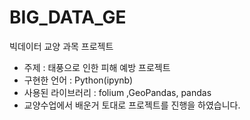 # BIG_DATA_GE

빅데이터 교양 과목 프로젝트

- 주제 : 태풍으로 인한 피해 예방 프로젝트
- 구현한 언어 : Python(ipynb)
- 사용된 라이브러리 : folium ,GeoPandas, pandas
- 교양수업에서 배운거 토대로 프로젝트를 진행을 하였습니다.
